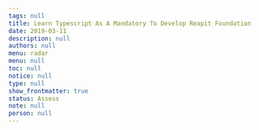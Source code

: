 ```yaml
---
tags: null
title: Learn Typescript As A Mandatory To Develop Reapit Foundation
date: 2019-03-11
description: null
authors: null
menu: radar
menu: null
toc: null
notice: null
type: null
show_frontmatter: true
status: Assess
note: null
person: null
---
```


